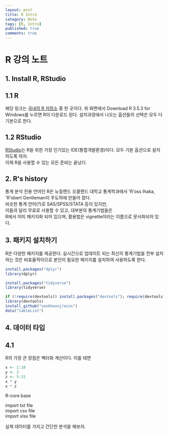 ```yaml
---
layout: post
title: R Intro 
category: Note
tags: [R, Intro]
published: true
comments: true
---
```


R 강의 노트
===

## 1. Install R, RStudio

## 1.1 R
해당 링크는 [국내의 R 저장소][1] 중 한 곳이다. 위 화면에서 Download R 3.5.3 for Windows를 누르면
R이 다운로드 된다. 설치과정에서 나오는 옵션들의 선택은 모두 다 기본으로 한다.  

## 1.2 RStudio
[RStudio][2]는 R을 위한 가장 인기있는 IDE(통합개발환경)이다. 모두 기본 옵션으로 설치하도록 하자.  
이제 R을 사용할 수 있는 모든 준비는 끝났다.  

## 2. R's history 
통계 분석 전용 언어인 R은 뉴질랜드 오클랜드 대학교 통계학과에서 
'R'oss Ihaka, 'R'obert Gentleman이 주도하에 만들어 졌다.  
비슷한 통계 언어(?)로 SAS/SPSS/STATA 등이 있지만,  
이들과 달리 무료로 사용할 수 있고, 대부분의 통계기법들은  
R에서 이미 패키지화 되어 있으며, 활용법은 vignette이라는 이름으로 문서화되어 있다.


## 3. 패키지 설치하기
R은 다양한 패키지를 제공한다. 실시간으로 업데이트 되는 최신의 통계기법을 전부 설치하는 것은 비효율적이므로 본인이 필요한 패키지를 설치하여 사용하도록 한다.
``` r
install.packages("dplyr")
library(dplyr)

install.packages("tidyverse")
library(tidyverse)

if (!require(devtools)) install.packages("devtools"); require(devtools)  
library(devtools)
install_github("seokhoonj/ecos")
data("tableList")
```
## 4. 데이터 타입

## 4.1
R의 가장 큰 장점은 벡터화 계산이다. 이를 테면
``` r
x <- 1:10
y <- 2
z <- 5:15
x * y
x * z
```
R-core
base

import txt file  
import csv file  
import xlsx file  

실제 데이터를 가지고 간단한 분석을 해보자.

[1]: http://cran.seoul.go.kr/bin/windows/base/
[2]: https://www.rstudio.com/products/rstudio/download/#download
